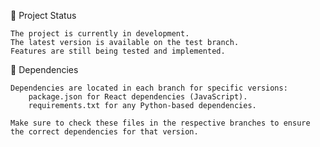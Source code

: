 🚀 Project Status

    The project is currently in development.
    The latest version is available on the test branch.
    Features are still being tested and implemented.

📜 Dependencies

    Dependencies are located in each branch for specific versions:
        package.json for React dependencies (JavaScript).
        requirements.txt for any Python-based dependencies.

    Make sure to check these files in the respective branches to ensure the correct dependencies for that version.

